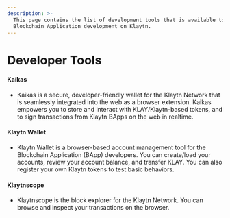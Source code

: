 ```yaml
---
description: >-
  This page contains the list of development tools that is available to help
  Blockchain Application development on Klaytn.
---
```


# Developer Tools <a id="developer-tools"></a>

#### Kaikas <a id="kaikas"></a>

* Kaikas is a secure, developer-friendly wallet for the Klaytn Network that is seamlessly integrated into the web as a browser extension. Kaikas empowers you to store and interact with KLAY/Klaytn-based tokens, and to sign transactions from Klaytn BApps on the web in realtime.

#### Klaytn Wallet  <a id="klaytn-wallet"></a>

* Klaytn Wallet is a browser-based account management tool for the Blockchain Application (BApp) developers. You can create/load your accounts, review your account balance, and transfer KLAY. You can also register your own Klaytn tokens to test basic behaviors.

#### Klaytnscope <a id="klaytnscope"></a>

* Klaytnscope is the block explorer for the Klaytn Network. You can browse and inspect your transactions on the browser.
